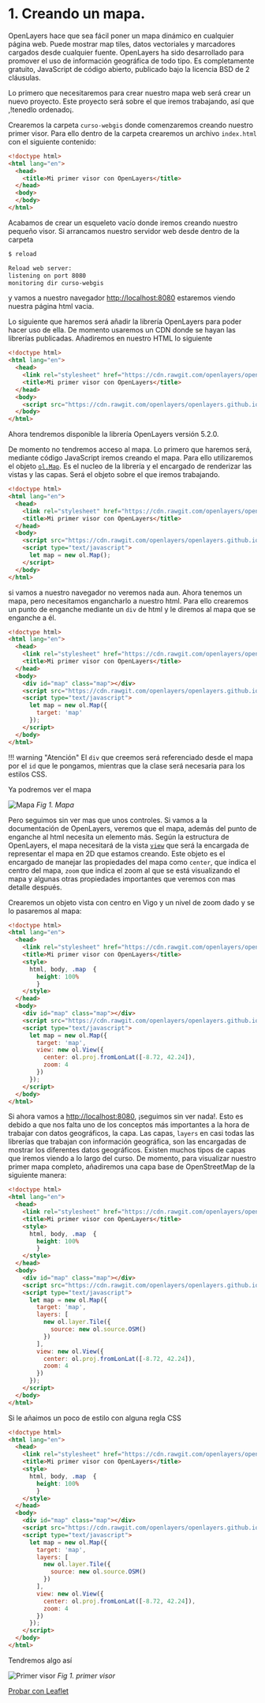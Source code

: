 # 1. Creando un mapa.

OpenLayers hace que sea fácil poner un mapa dinámico en cualquier página web. Puede mostrar map tiles, datos vectoriales y marcadores cargados desde cualquier fuente. OpenLayers ha sido desarrollado para promover el uso de información geográfica de todo tipo. Es completamente gratuito, JavaScript de código abierto, publicado bajo la licencia BSD de 2 cláusulas.

Lo primero que necesitaremos para crear nuestro mapa web será crear un nuevo proyecto. Este proyecto será sobre el que iremos trabajando, así que ,!tenedlo ordenado¡.

Crearemos la carpeta `curso-webgis` donde comenzaremos creando nuestro primer visor. Para ello dentro de la carpeta crearemos un archivo `index.html` con el siguiente contenido:

```html
<!doctype html>
<html lang="en">
  <head>
    <title>Mi primer visor con OpenLayers</title>
  </head>
  <body>
  </body>
</html>
```

Acabamos de crear un esqueleto vacío donde iremos creando nuestro pequeño visor. Si arrancamos nuestro servidor web desde dentro de la carpeta

```bash
$ reload

Reload web server:
listening on port 8080
monitoring dir curso-webgis
```

y vamos a nuestro navegador [http://localhost:8080](http://localhost:8080) estaremos viendo nuestra página html vacia.

Lo siguiente que haremos será añadir la librería OpenLayers para poder hacer uso de ella. De momento usaremos un CDN donde se hayan las librerías publicadas. Añadiremos en nuestro HTML lo siguiente

```html hl_lines="4 8"
<!doctype html>
<html lang="en">
  <head>
    <link rel="stylesheet" href="https://cdn.rawgit.com/openlayers/openlayers.github.io/master/en/v5.2.0/css/ol.css" type="text/css">
    <title>Mi primer visor con OpenLayers</title>
  </head>
  <body>
    <script src="https://cdn.rawgit.com/openlayers/openlayers.github.io/master/en/v5.2.0/build/ol.js"></script>
  </body>
</html>
```

Ahora tendremos disponible la librería OpenLayers versión 5.2.0.

De momento no tendremos acceso al mapa. Lo primero que haremos será, mediante código JavaScript iremos creando el mapa. Para ello utilizaremos el objeto [`ol.Map`](http://openlayers.org/en/latest/apidoc/module-ol_Map-Map.html). Es el nucleo de la librería y el encargado de renderizar las vistas y las capas. Será el objeto sobre el que iremos trabajando.

```html hl_lines="9 10 11"
<!doctype html>
<html lang="en">
  <head>
    <link rel="stylesheet" href="https://cdn.rawgit.com/openlayers/openlayers.github.io/master/en/v5.2.0/css/ol.css" type="text/css">
    <title>Mi primer visor con OpenLayers</title>
  </head>
  <body>
    <script src="https://cdn.rawgit.com/openlayers/openlayers.github.io/master/en/v5.2.0/build/ol.js"></script>
    <script type="text/javascript">
      let map = new ol.Map();
    </script>
  </body>
</html>
```

si vamos a nuestro navegador no veremos nada aun. Ahora tenemos un mapa, pero necesitamos engancharlo a nuestro html. Para ello crearemos un punto de enganche mediante un `div` de html y le diremos al mapa que se enganche a él.

```html hl_lines="8 12"
<!doctype html>
<html lang="en">
  <head>
    <link rel="stylesheet" href="https://cdn.rawgit.com/openlayers/openlayers.github.io/master/en/v5.2.0/css/ol.css" type="text/css">
    <title>Mi primer visor con OpenLayers</title>
  </head>
  <body>
    <div id="map" class="map"></div>
    <script src="https://cdn.rawgit.com/openlayers/openlayers.github.io/master/en/v5.2.0/build/ol.js"></script>
    <script type="text/javascript">
      let map = new ol.Map({
        target: 'map'
      });
    </script>
  </body>
</html>
```
!!! warning "Atención"
    El `div` que creemos será referenciado desde el mapa por el `id` que le pongamos, mientras que la clase será necesaria para los estilos CSS.

Ya podremos ver el mapa

![Mapa](_images/view.png)
*Fig 1. Mapa*

Pero seguimos sin ver mas que unos controles. Si vamos a la documentación de OpenLayers, veremos que el mapa, además del punto de enganche al html necesita un elemento más. 
Según la estructura de OpenLayers, el mapa necesitará de la vista [`view`](http://openlayers.org/en/latest/apidoc/module-ol_View-View.html) que será la encargada de representar el mapa en 2D que estamos creando. Este objeto es el encargado de manejar las propiedades del mapa como `center`, que indica el centro del mapa, `zoom` que indica el zoom al que se está visualizando el mapa y algunas otras propiedades importantes que veremos con mas detalle después.

Crearemos un objeto vista con centro en Vigo y un nivel de zoom dado y se lo pasaremos al mapa:

```html hl_lines="18 19 20"
<!doctype html>
<html lang="en">
  <head>
    <link rel="stylesheet" href="https://cdn.rawgit.com/openlayers/openlayers.github.io/master/en/v5.2.0/css/ol.css" type="text/css">
    <title>Mi primer visor con OpenLayers</title>
    <style>
      html, body, .map  {
        height: 100%
	    }
    </style>
  </head>
  <body>
    <div id="map" class="map"></div>
    <script src="https://cdn.rawgit.com/openlayers/openlayers.github.io/master/en/v5.2.0/build/ol.js"></script>
    <script type="text/javascript">
      let map = new ol.Map({
        target: 'map',
        view: new ol.View({
          center: ol.proj.fromLonLat([-8.72, 42.24]),
          zoom: 4
        })
      });
    </script>
  </body>
</html>
```

Si ahora vamos a [http://localhost:8080](http://localhost:8080), ¡seguimos sin ver nada!. Esto es debido a que nos falta uno de los conceptos más importantes a la hora de trabajar con datos geográficos, la capa. Las capas, `layers` en casi todas las librerías que trabajan con información geográfica, son las encargadas de mostrar los diferentes datos geográficos. Existen muchos tipos de capas que iremos viendo a lo largo del curso. De momento, para visualizar nuestro primer mapa completo, añadiremos una capa base de OpenStreetMap de la siguiente manera:

```html hl_lines="18 19 20 21 22"
<!doctype html>
<html lang="en">
  <head>
    <link rel="stylesheet" href="https://cdn.rawgit.com/openlayers/openlayers.github.io/master/en/v5.2.0/css/ol.css" type="text/css">
    <title>Mi primer visor con OpenLayers</title>
    <style>
      html, body, .map  {
        height: 100%
	    }
    </style>
  </head>
  <body>
    <div id="map" class="map"></div>
    <script src="https://cdn.rawgit.com/openlayers/openlayers.github.io/master/en/v5.2.0/build/ol.js"></script>
    <script type="text/javascript">
      let map = new ol.Map({
        target: 'map',
        layers: [
          new ol.layer.Tile({
            source: new ol.source.OSM()
          })
        ],
        view: new ol.View({
          center: ol.proj.fromLonLat([-8.72, 42.24]),
          zoom: 4
        })
      });
    </script>
  </body>
</html>
```

Si le añaimos un poco de estilo con alguna regla CSS

```html hl_lines="6 7 8 9 10"
<!doctype html>
<html lang="en">
  <head>
    <link rel="stylesheet" href="https://cdn.rawgit.com/openlayers/openlayers.github.io/master/en/v5.2.0/css/ol.css" type="text/css">
    <title>Mi primer visor con OpenLayers</title>
    <style>
      html, body, .map  {
        height: 100%
	    }
    </style>
  </head>
  <body>
    <div id="map" class="map"></div>
    <script src="https://cdn.rawgit.com/openlayers/openlayers.github.io/master/en/v5.2.0/build/ol.js"></script>
    <script type="text/javascript">
      let map = new ol.Map({
        target: 'map',
        layers: [
          new ol.layer.Tile({
            source: new ol.source.OSM()
          })
        ],
        view: new ol.View({
          center: ol.proj.fromLonLat([-8.72, 42.24]),
          zoom: 4
        })
      });
    </script>
  </body>
</html>
```
Tendremos algo así

![Primer visor](_images/pimer_mapa.png)
*Fig 1. primer visor*

[Probar con Leaflet](./../leaflet/1_creando_mapa)